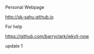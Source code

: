 Personal Webpage

http://sk-sahu.github.io

For help

https://github.com/barryclark/jekyll-now

update 1
